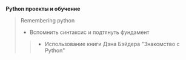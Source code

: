 **Python проекты и обучение**

> Remembering python
> + Вспомнить синтаксис и подтянуть фундамент
> > + Использование книги Дэна Бэйдера "Знакомство с Python"